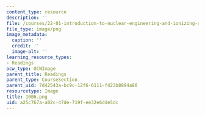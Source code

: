 ```yaml
---
content_type: resource
description: ''
file: /courses/22-01-introduction-to-nuclear-engineering-and-ionizing-radiation-fall-2016/a25c767aa02c47de719fee32e6dde5dc_1006.png
file_type: image/png
image_metadata:
  caption: ''
  credit: ''
  image-alt: ''
learning_resource_types:
- Readings
ocw_type: OCWImage
parent_title: Readings
parent_type: CourseSection
parent_uid: 7d42543a-bc9c-12f6-6111-f423b8894a80
resourcetype: Image
title: 1006.png
uid: a25c767a-a02c-47de-719f-ee32e6dde5dc
---
```

